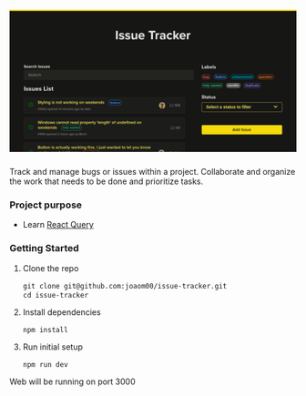 <h1 align="center">
  <a href="https://issue-tracker-rosy.vercel.app/">
    <img
      src="./.github/banner.png"
      alt="project banner" width="600" />
  </a>
  <br />
</h1>

Track and manage bugs or issues within a project. Collaborate and organize the work that needs to be done and prioritize tasks. 

### Project purpose

- Learn [React Query](https://tanstack.com/query/latest)


### Getting Started

1. Clone the repo
    ```
    git clone git@github.com:joaom00/issue-tracker.git
    cd issue-tracker
    ```

2. Install dependencies
    ```
    npm install
    ```

3. Run initial setup
    ```
    npm run dev
    ```

Web will be running on port 3000
